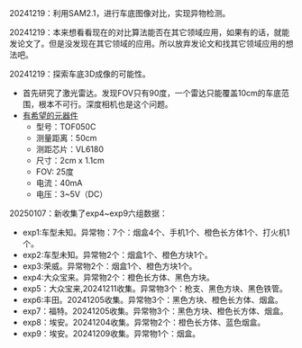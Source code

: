 20241219：利用SAM2.1，进行车底图像对比，实现异物检测。

20241219：本来想看看现在的对比算法能否在其它领域应用，如果有的话，就能发论文了。但是没发现在其它领域的应用。所以放弃发论文和找其它领域应用的想法吧。

20241219：探索车底3D成像的可能性。
- 首先研究了激光雷达。发现FOV只有90度，一个雷达只能覆盖10cm的车底范围，根本不可行。深度相机也是这个问题。
- [有希望的元器件](https://item.taobao.com/item.htm?abbucket=1&id=649893353771&ns=1&pisk=gouKFBNkbiVQZ6zD-etgEIxTjSAgp4heKvlfr82hVAHtNRbkTyxzyYetUJq3RJb8ybHrEYhyT7wSFYeoxhYmTXzzPKvJoEcFBoJ1_YEQAO_s_S77NhqBKXalTKvDoUKC1zppnvvFtxW_MSa7OkN7CCFuwTsIFu_s1RPzN9N5RCh_QR1CduN7CRN8waa7N8T11WVPRMwCROa_Q7a7OwMS1xFHvRCQ6ank2KzVmQYGDi3T9keRqR7-S270x-Z8Ca9jmWB4hXwOPaenxxhxGYpduWg89cg7YhJK9DnIK5kJkdUrQ0M7wATPC5uKimqKvpQ0UonqZ7HpJwanfcuU-VvAgkH8Bog8XORaSbG_8JlMkIk-iv38mvY6OYz_goi-Kd77KmhsBo0GIZ4rQ0M7wATPC5uKimqKvpQ0UusPxq0v1vB0H7jB6CIP4kNwyTfBCMsllxPTnBFd4gr7_5eD6CIP4kNa6-AdegSzV55..&priceTId=2147bfab17345732729222758e31a3&skuId=4682536364002&spm=a21n57.1.item.29.65ed523cgGDp0q&utparam=%7B%22aplus_abtest%22%3A%226ec2eedc356a6d3d2e04ca60b89c0c32%22%7D&xxc=taobaoSearch)
  - 型号：TOF050C
  - 测量距离：50cm
  - 测距芯片：VL6180
  - 尺寸：2cm x 1.1cm
  - FOV: 25度
  - 电流：40mA
  - 电压：3~5V（DC）

20250107：新收集了exp4~exp9六组数据：
- exp1:车型未知。异常物：7个：烟盒4个、手机1个、橙色长方体1个、打火机1个。
- exp2:车型未知。异常物2个：烟盒1个、橙色方块1个。
- exp3:荣威。异常物2个：烟盒1个、橙色方块1个。
- exp4:大众宝来。异常物2个：橙色长方体、黑色方块。
- exp5：大众宝来,20241211收集。异常物3个：枪支、黑色方块、黑色铁管。
- exp6:丰田。20241205收集。异常物3个：黑色方块、橙色长方体、烟盒。
- exp7：福特。20241205收集。异常物3个：黑色方块、橙色长方体、烟盒。
- exp8：埃安。20241204收集。异常物2个：橙色长方体、蓝色烟盒。
- exp9：埃安。20241209收集。异常物1个：烟盒。